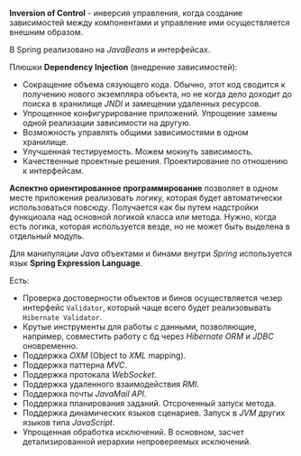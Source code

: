 **Inversion of Control** - инверсия управления, когда создание зависимостей между компонентами и управление ими
осуществляется внешним образом.

В Spring реализовано на *JavaBeans* и интерфейсах.

Плюшки **Dependency Injection** (внедрение зависимостей):

- Сокращение объема сязующего кода. Обычно, этот код сводится к получению нового экземпляра объекта, но не когда дело
  доходит до поиска в хранилище *JNDI* и замещении удаленных ресурсов.
- Упрощенное конфигурирование приложений. Упрощение замены одной реализации зависимости на другую.
- Возможность управлять общими зависимостями в одном хранилище.
- Улучшенная тестируемость. Можем мокнуть зависимость.
- Качественные проектные решения. Проектирование по отношению к интерфейсам.

**Аспектно ориентированное программирование** позволяет в одном месте приложения реализовать логику, которая будет
автоматически использоваться повсюду. Получается как бы путем надстройки функциоала над основной логикой класса или 
метода. Нужно, когда есть логика, которая используется везде, но не может быть
выделена в отдельный модуль.

Для манипуляции *Java* объектами и бинами внутри *Spring* используется язык **Spring Expression Language**.

Есть:

- Проверка достоверности объектов и бинов осуществляется чезер интерфейс `Validator`, который чаще всего будет
реализовывать `Hibernate Validator`.
- Крутые инструменты для работы с данными, позволяющие, например, совместить работу с бд через 
*Hibernate ORM* и *JDBC* оновременно.
- Поддержка *OXM* (Object to *XML* mapping).
- Поддержка паттерна *MVC*.
- Поддержка протокала *WebSocket*.
- Поддержка удаленного взаимодействия *RMI*.
- Поддержка почты *JavaMail API*.
- Поддержка планирования заданий. Отсроченный запуск метода.
- Поддержка динамических языков сценариев. Запуск в *JVM* других языков типа *JavaScript*.
- Упрощенная обработка исключений. В основном, засчет детализированной иерархии непроверяемых исключений.